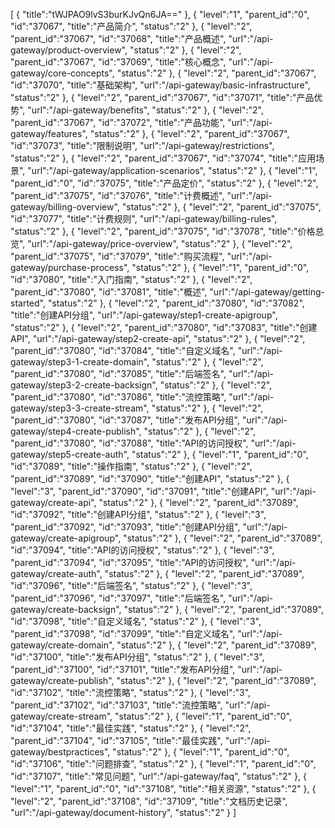 [
	{
		"title":"tWJPAO9lvS3burKJvQn6JA=="
	},
	{
		"level":"1",
		"parent_id":"0",
		"id":"37067",
		"title":"产品简介",
		"status":"2"
	},
	{
		"level":"2",
		"parent_id":"37067",
		"id":"37068",
		"title":"产品概述",
		"url":"/api-gateway/product-overview",
		"status":"2"
	},
	{
		"level":"2",
		"parent_id":"37067",
		"id":"37069",
		"title":"核心概念",
		"url":"/api-gateway/core-concepts",
		"status":"2"
	},
	{
		"level":"2",
		"parent_id":"37067",
		"id":"37070",
		"title":"基础架构",
		"url":"/api-gateway/basic-infrastructure",
		"status":"2"
	},
	{
		"level":"2",
		"parent_id":"37067",
		"id":"37071",
		"title":"产品优势",
		"url":"/api-gateway/benefits",
		"status":"2"
	},
	{
		"level":"2",
		"parent_id":"37067",
		"id":"37072",
		"title":"产品功能",
		"url":"/api-gateway/features",
		"status":"2"
	},
	{
		"level":"2",
		"parent_id":"37067",
		"id":"37073",
		"title":"限制说明",
		"url":"/api-gateway/restrictions",
		"status":"2"
	},
	{
		"level":"2",
		"parent_id":"37067",
		"id":"37074",
		"title":"应用场景",
		"url":"/api-gateway/application-scenarios",
		"status":"2"
	},
	{
		"level":"1",
		"parent_id":"0",
		"id":"37075",
		"title":"产品定价",
		"status":"2"
	},
	{
		"level":"2",
		"parent_id":"37075",
		"id":"37076",
		"title":"计费概述",
		"url":"/api-gateway/billing-overview",
		"status":"2"
	},
	{
		"level":"2",
		"parent_id":"37075",
		"id":"37077",
		"title":"计费规则",
		"url":"/api-gateway/billing-rules",
		"status":"2"
	},
	{
		"level":"2",
		"parent_id":"37075",
		"id":"37078",
		"title":"价格总览",
		"url":"/api-gateway/price-overview",
		"status":"2"
	},
	{
		"level":"2",
		"parent_id":"37075",
		"id":"37079",
		"title":"购买流程",
		"url":"/api-gateway/purchase-process",
		"status":"2"
	},
	{
		"level":"1",
		"parent_id":"0",
		"id":"37080",
		"title":"入门指南",
		"status":"2"
	},
	{
		"level":"2",
		"parent_id":"37080",
		"id":"37081",
		"title":"概述",
		"url":"/api-gateway/getting-started",
		"status":"2"
	},
	{
		"level":"2",
		"parent_id":"37080",
		"id":"37082",
		"title":"创建API分组",
		"url":"/api-gateway/step1-create-apigroup",
		"status":"2"
	},
	{
		"level":"2",
		"parent_id":"37080",
		"id":"37083",
		"title":"创建API",
		"url":"/api-gateway/step2-create-api",
		"status":"2"
	},
	{
		"level":"2",
		"parent_id":"37080",
		"id":"37084",
		"title":"自定义域名",
		"url":"/api-gateway/step3-1-create-domain",
		"status":"2"
	},
	{
		"level":"2",
		"parent_id":"37080",
		"id":"37085",
		"title":"后端签名",
		"url":"/api-gateway/step3-2-create-backsign",
		"status":"2"
	},
	{
		"level":"2",
		"parent_id":"37080",
		"id":"37086",
		"title":"流控策略",
		"url":"/api-gateway/step3-3-create-stream",
		"status":"2"
	},
	{
		"level":"2",
		"parent_id":"37080",
		"id":"37087",
		"title":"发布API分组",
		"url":"/api-gateway/step4-create-publish",
		"status":"2"
	},
	{
		"level":"2",
		"parent_id":"37080",
		"id":"37088",
		"title":"API的访问授权",
		"url":"/api-gateway/step5-create-auth",
		"status":"2"
	},
	{
		"level":"1",
		"parent_id":"0",
		"id":"37089",
		"title":"操作指南",
		"status":"2"
	},
	{
		"level":"2",
		"parent_id":"37089",
		"id":"37090",
		"title":"创建API",
		"status":"2"
	},
	{
		"level":"3",
		"parent_id":"37090",
		"id":"37091",
		"title":"创建API",
		"url":"/api-gateway/create-api",
		"status":"2"
	},
	{
		"level":"2",
		"parent_id":"37089",
		"id":"37092",
		"title":"创建API分组",
		"status":"2"
	},
	{
		"level":"3",
		"parent_id":"37092",
		"id":"37093",
		"title":"创建API分组",
		"url":"/api-gateway/create-apigroup",
		"status":"2"
	},
	{
		"level":"2",
		"parent_id":"37089",
		"id":"37094",
		"title":"API的访问授权",
		"status":"2"
	},
	{
		"level":"3",
		"parent_id":"37094",
		"id":"37095",
		"title":"API的访问授权",
		"url":"/api-gateway/create-auth",
		"status":"2"
	},
	{
		"level":"2",
		"parent_id":"37089",
		"id":"37096",
		"title":"后端签名",
		"status":"2"
	},
	{
		"level":"3",
		"parent_id":"37096",
		"id":"37097",
		"title":"后端签名",
		"url":"/api-gateway/create-backsign",
		"status":"2"
	},
	{
		"level":"2",
		"parent_id":"37089",
		"id":"37098",
		"title":"自定义域名",
		"status":"2"
	},
	{
		"level":"3",
		"parent_id":"37098",
		"id":"37099",
		"title":"自定义域名",
		"url":"/api-gateway/create-domain",
		"status":"2"
	},
	{
		"level":"2",
		"parent_id":"37089",
		"id":"37100",
		"title":"发布API分组",
		"status":"2"
	},
	{
		"level":"3",
		"parent_id":"37100",
		"id":"37101",
		"title":"发布API分组",
		"url":"/api-gateway/create-publish",
		"status":"2"
	},
	{
		"level":"2",
		"parent_id":"37089",
		"id":"37102",
		"title":"流控策略",
		"status":"2"
	},
	{
		"level":"3",
		"parent_id":"37102",
		"id":"37103",
		"title":"流控策略",
		"url":"/api-gateway/create-stream",
		"status":"2"
	},
	{
		"level":"1",
		"parent_id":"0",
		"id":"37104",
		"title":"最佳实践",
		"status":"2"
	},
	{
		"level":"2",
		"parent_id":"37104",
		"id":"37105",
		"title":"最佳实践",
		"url":"/api-gateway/bestpractices",
		"status":"2"
	},
	{
		"level":"1",
		"parent_id":"0",
		"id":"37106",
		"title":"问题排查",
		"status":"2"
	},
	{
		"level":"1",
		"parent_id":"0",
		"id":"37107",
		"title":"常见问题",
		"url":"/api-gateway/faq",
		"status":"2"
	},
	{
		"level":"1",
		"parent_id":"0",
		"id":"37108",
		"title":"相关资源",
		"status":"2"
	},
	{
		"level":"2",
		"parent_id":"37108",
		"id":"37109",
		"title":"文档历史记录",
		"url":"/api-gateway/document-history",
		"status":"2"
	}
]